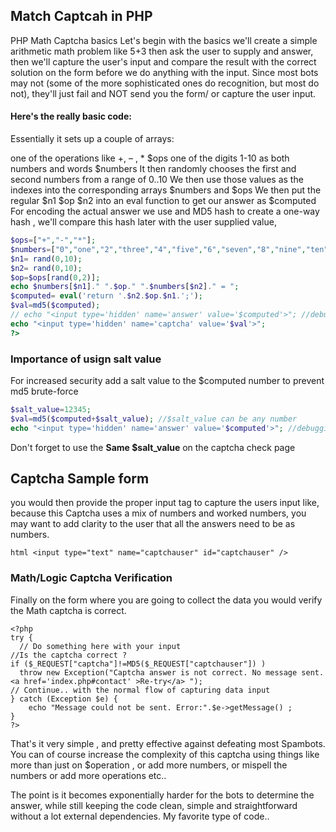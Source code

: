## Match Captcah in PHP 

PHP Math Captcha basics
Let's begin with the basics we'll create a simple arithmetic math problem like 5+3 then ask the user to supply and answer, then we'll capture the user's input and compare the result with the correct solution on the form before we do anything with the input. Since most bots may not (some of the more sophisticated ones do recognition, but most do not), they'll just fail and NOT send you the form/ or capture the user input.

#### Here's the really basic code:

Essentially it sets up a couple of arrays:

one of the operations like +, – , *  $ops
one of the digits 1-10 as both numbers and words $numbers
It then randomly chooses the first and second numbers from a range of 0..10
We then use those values as the indexes into the corresponding arrays $numbers  and $ops
We then put the regular $n1 $op $n2 into an eval function to get our answer as $computed
For encoding the actual answer we use and MD5 hash to  create a one-way hash , we'll compare this hash later with the user supplied value,
```php
$ops=["+","-","*"];
$numbers=["0","one","2","three","4","five","6","seven","8","nine","ten"];
$n1= rand(0,10);
$n2= rand(0,10);
$op=$ops[rand(0,2)];
echo $numbers[$n1]." ".$op." ".$numbers[$n2]." = ";
$computed= eval('return '.$n2.$op.$n1.';');
$val=md5($computed);
// echo "<input type='hidden' name='answer' value='$computed'>"; //debugging purposes
echo "<input type='hidden' name='captcha' value='$val'>";
?>
```

### Importance of usign **salt** value
For increased security  add a salt value to the $computed number to prevent md5 brute-force
```php
$salt_value=12345;
$val=md5($computed+$salt_value); //$salt_value can be any number
echo "<input type='hidden' name='answer' value='$computed'>"; //debugging purposes
```
Don't forget to use the **Same $salt_value** on the captcha check page

## Captcha Sample form 

you would then provide the proper input tag to capture the users input like, because this Captcha uses a mix of numbers and worked numbers, you may want to add clarity to the user that all the answers need to be as numbers.

`html
<input type="text" name="captchauser" id="captchauser" />
`

### Math/Logic Captcha Verification
Finally on the form where you are going to collect the data you would verify the Math captcha is correct.

```
<?php
try {
  // Do something here with your input
//Is the captcha correct ?
if ($_REQUEST["captcha"]!=MD5($_REQUEST["captchauser"]) )
  throw new Exception("Captcha answer is not correct. No message sent. <a href='index.php#contact' >Re-try</a> ");
// Continue.. with the normal flow of capturing data input
} catch (Exception $e) {
    echo "Message could not be sent. Error:".$e->getMessage() ;
}
?>
```
That's it very simple , and pretty effective against defeating most Spambots. You can of course increase the complexity of this captcha using things like more than just on $operation , or add more numbers, or mispell  the numbers or add more operations etc..

The point is it becomes exponentially harder for the bots to determine the answer, while still keeping the code clean, simple and straightforward without a lot external dependencies. My favorite type of code..